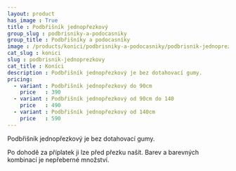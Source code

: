 ```yaml
---
layout: product
has_image : True
title : Podbřišník jednopřezkový
group_slug : podbrisniky-a-podocasniky
group_title : Podbřišníky a podocasníky
image : /products/konici/podbrisniky-a-podocasniky/podbrisnik-jednoprezkovy.jpg
cat_slug : konici
slug : podbrisnik-jednoprezkovy
cat_title : Koníci
description : Podbřišník jednopřezkový je bez dotahovací gumy.
pricing:
  - variant : Podbřišník jednopřezkový do 90cm
    price   : 390
  - variant : Podbřišník jednopřezkový od 90cm do 140
    price   : 490
  - variant : Podbřišník jednopřezkový od 140cm
    price   : 590
---
```


Podbřišník jednopřezkový je bez dotahovací gumy.

Po dohodě za příplatek ji lze před přezku našít. Barev a barevných kombinací je nepřeberné množství.

